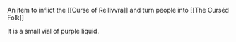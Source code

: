 An item to inflict the [[Curse of Rellivvra]] and turn people into [[The Curséd Folk]]

It is a small vial of purple liquid.